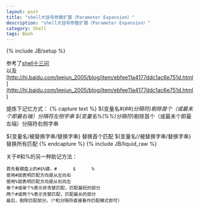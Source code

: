```yaml
---
layout: post
title: "shell大括号参数扩展（Parameter Expansion）"
description: "shell大括号参数扩展（Parameter Expansion）"
category: Shell
tags: Bash
---
```

{% include JB/setup %}

参考了[shell十三问](http://bbs.chinaunix.net/forum.php?mod=viewthread&tid=218853&page=7)  
以及[http://hi.baidu.com/leejun_2005/blog/item/ebfee11a4177ddc1ac6e751d.html](http://hi.baidu.com/leejun_2005/blog/item/ebfee11a4177ddc1ac6e751d.html)

提炼下记忆方式：
{% capture text %}
${变量名#(##)*分隔符}剔除首个（或最末个即最右端）分隔符左侧字串
${变量名%(%%)分隔符*}剔除首个（或最末个即最左端）分隔符右侧字串

${变量名/被替换字串/替换字串} 替换首个匹配
${变量名//被替换字串/替换字串} 替换所有匹配
{% endcapture %}
{% include JB/liquid_raw %}

关于#和%的另一种助记方法：

	首先看键盘上的#$%键，#      $      %   
	使用#就表明匹配方向是从左向右  
	使用%就表明匹配方向是从右向左  
	单个#或单个%表示非贪婪匹配，匹配最短的部分  
	两个#或两个%表示贪婪匹配，匹配最长的部分  
	最后，剔除匹配部分。（*和分隔符直接看作匹配模式即可）